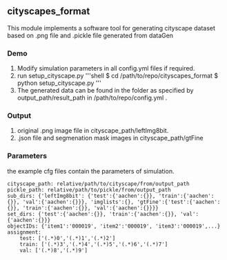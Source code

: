 ## cityscapes_format
This module implements a software tool for generating cityscape dataset based on .png file and .pickle file generated
from dataGen

### Demo
1. Modify simulation parameters in all config.yml files if required.
2. run setup_cityscape.py
'''shell
$ cd /path/to/repo/cityscapes_format
$ python setup_cityscape.py
'''
3. The generated data can be found in the folder as specified by output_path/result_path in /path/to/repo/config.yml .

### Output
1. original .png image file in cityscape_path/leftImg8bit.
2. .json file and segmenation mask images in cityscape_path/gtFine

### Parameters
the example cfg files contain the parameters of simulation.
```shell
cityscape_path: relative/path/to/cityscape/from/output_path
pickle_path: relative/path/to/pickle/from/output_path
sub_dirs: {'leftImg8bit': {'test':{'aachen':{}}, 'train':{'aachen':{}}, 'val':{'aachen':{}}}, 'imglists':{}, 'gtFine':{'test':{'aachen':{}}, 'train':{'aachen':{}}, 'val':{'aachen':{}}}}
set_dirs: {'test':{'aachen':{}}, 'train':{'aachen':{}}, 'val':{'aachen':{}}}
objectIDs: {'item1':'000019', 'item2':'000019', 'item3':'000019',...}
assignment:
    test: ['(.*)0','(.*)1','(.*)2']
    train: ['(.*)3','(.*)4','(.*)5','(.*)6','(.*)7']
    val: ['(.*)8','(.*)9']

```
